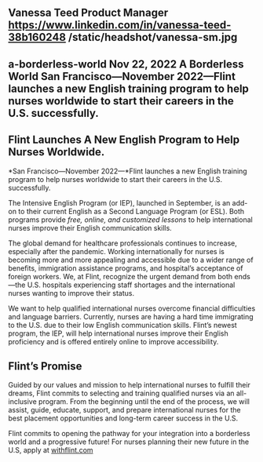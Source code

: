 Vanessa Teed
Product Manager
https://www.linkedin.com/in/vanessa-teed-38b160248
/static/headshot/vanessa-sm.jpg
---
a-borderless-world
Nov 22, 2022
A Borderless World
San Francisco—November 2022—Flint launches a new English training program to help nurses worldwide to start their careers in the U.S. successfully.
---
## Flint Launches A New English Program to Help Nurses Worldwide.

*San Francisco—November 2022—*Flint launches a new English training program to help nurses worldwide to start their careers in the U.S. successfully.

The Intensive English Program (or IEP), launched in September, is an add-on to their current English as a Second Language Program (or ESL). Both programs provide *free, online, and customized lessons* to help international nurses improve their English communication skills.

The global demand for healthcare professionals continues to increase, especially after the pandemic. Working internationally for nurses is becoming more and more appealing and accessible due to a wider range of benefits, immigration assistance programs, and hospital’s acceptance of foreign workers. We, at Flint, recognize the urgent demand from both ends—the U.S. hospitals experiencing staff shortages and the international nurses wanting to improve their status.

We want to help qualified international nurses overcome financial difficulties and language barriers. Currently, nurses are having a hard time immigrating to the U.S. due to their low English communication skills. Flint’s newest program, the IEP, will help international nurses improve their English proficiency and is offered entirely online to improve accessibility.

## Flint’s Promise

Guided by our values and mission to help international nurses to fulfill their dreams, Flint commits to selecting and training qualified nurses via an all-inclusive program. From the beginning until the end of the process, we will assist, guide, educate, support, and prepare international nurses for the best placement opportunities and long-term career success in the U.S.

Flint commits to opening the pathway for your integration into a borderless world and a progressive future! For nurses planning their new future in the U.S, apply at [withflint.com](https://withflint.com/nurse-careers/)